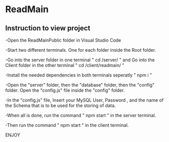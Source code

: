 # ReadMain

## Instruction to view project

-Open the ReadMainPublic folder in Visual Studio Code

-Start two different terminals. One for each folder inside the Root folder. 

-Go into the server folder in one terminal " cd /server/ " and Go into the Client folder in the other terminal " cd /client/readmain/ "

-Install the needed dependencies in both terminals seperatly " npm i "

-Open the "server" folder, then the "database" folder, then the "config" folder. Open the "config.js" file inside the "config" folder.

-In the "config.js" file, Insert your MySQL User, Password , and the name of the Schema that is to be used for the storing of data.

-When all is done, run the command " npm start " in the server terminal.

-Then run the command " npm start " in the client terminal.

ENJOY

